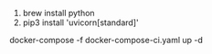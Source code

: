 1. brew install python
2. pip3 install 'uvicorn[standard]'

docker-compose -f docker-compose-ci.yaml up -d
